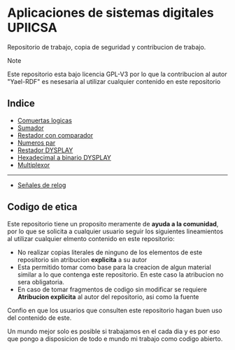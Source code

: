 # Aplicaciones de sistemas digitales UPIICSA
 Repositorio de trabajo, copia de seguridad y contribucion de trabajo.

> [!NOTE]
> Este repositorio esta bajo licencia GPL-V3 por lo que la contribucion al autor "Yael-RDF" es nesesaria al utilizar cualquier contenido en este repositorio

## Indice
- [Comuertas logicas](COMPUERTAS\COMPUERTAS.vhd)
- [Sumador](SUMADOR\SUMADOR.vhd)
- [Restador con comparador](RESTA_COMPARACION\RESTA_COMPARACION.vhd)
- [Numeros par](NUMEROSPAR\NUMEROSPAR.vhd)
- [Restador DYSPLAY](RESTA_3_BIT\RESTA_3_BIT.vhd)
- [Hexadecimal a binario DYSPLAY](HEXA_BIN_EQU\HEXA_BIN_EQU.vhd)
- [Multiplexor](MULTIPLEXOR\MULTIPLEXOR.vhd)
----
- [Señales de relog](CKL_MISC\CLK_MISC.vhd)




## Codigo de etica
Este repositorio tiene un proposito meramente de **ayuda a la comunidad**, por lo que se solicita a cualquier usuario seguir los siguientes lineamientos al utilizar cualquier elmento contenido en este repositorio:

- No realizar copias literales de ninguno de los elementos de este repositorio sin atribucion **explicita** a su autor
- Esta permitido tomar como base para la creacion de algun material similar a lo que contenga este repositorio. En este caso la atribucion no sera obligatoria.
- En caso de tomar fragmentos de codigo sin modificar se requiere **Atribucion explicita** al autor del repositorio, asi como la fuente

Confio en que los usuarios que consulten este repositorio hagan buen uso del contenido de este.

Un mundo mejor solo es posible si trabajamos en el cada dia y es por eso que pongo a disposicion de todo e mundo mi trabajo como codigo abierto.